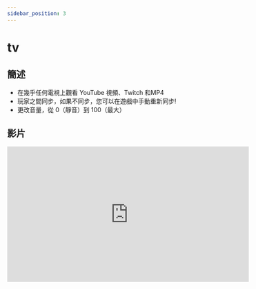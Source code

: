 ```yaml
---
sidebar_position: 3
---
```


# tv

## 簡述

- 在幾乎任何電視上觀看 YouTube 視頻、Twitch 和MP4 
- 玩家之間同步，如果不同步，您可以在遊戲中手動重新同步!
- 更改音量，從 0（靜音）到 100（最大）

## 影片

<iframe width="560" height="315" src="https://www.youtube.com/embed/g0Q7LWjURlE" title="YouTube video player" frameborder="0" allow="accelerometer; autoplay; clipboard-write; encrypted-media; gyroscope; picture-in-picture" allowfullscreen></iframe>